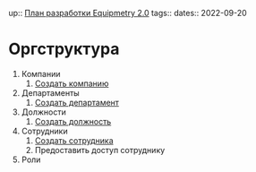 up:: [План разработки Equipmetry 2.0](../План%20разработки%20Equipmetry%202.0.md)
tags:: 
dates:: 2022-09-20

# Оргструктура
1. Компании
	1. [Создать компанию](Создать%20компанию.md)
2. Департаменты
	1. [Создать департамент](Создать%20департамент.md)
3. Должности
	1. [Создать должность](Создать%20должность.md)
4. Сотрудники
	1. [Создать сотрудника](Создать%20сотрудника.md)
	2. Предоставить доступ сотруднику
2. Роли
